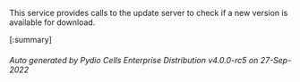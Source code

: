 






This service provides calls to the update server to check if a new version is available for download.

[:summary]

###### Auto generated by Pydio Cells Enterprise Distribution v4.0.0-rc5 on 27-Sep-2022
